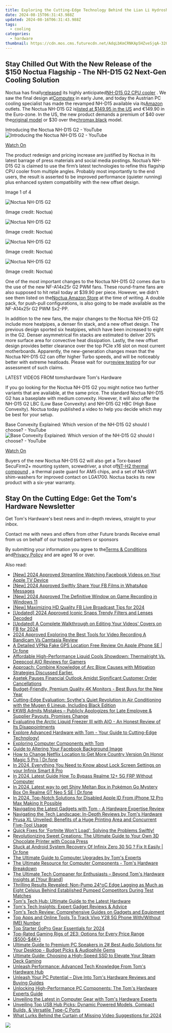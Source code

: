 ```yaml
---
title: Exploring the Cutting-Edge Technology Behind the Lian Li Hydroshift LCD 360S
date: 2024-08-15T06:31:43.988Z
updated: 2024-08-16T06:31:43.988Z
tags:
  - cooling
categories:
  - hardware
thumbnail: https://cdn.mos.cms.futurecdn.net/AdqLbKmCRNKAp5HZveSjqA-320-80.jpg
---
```


## Stay Chilled Out With the New Release of the $150 Noctua Flagship - The NH-D15 G2 Next-Gen Cooling Solution

Noctua has finally[released](https://noctua.at/en/noctua-releases-its-nh-d15-g2-next-gen-flagship-model-cpu-cooler-and-nf-a14x25r-g2-fans) its highly anticipated[NH-D15 G2 CPU cooler](https://www.tomshardware.com/pc-components/cooling/noctua-nh-d15-g2-update-has-quieter-fans-more-heatpipes-new-offset-design) . We saw the final design at[Computex](https://www.tomshardware.com/tag/computex) in early June, and today the Austrian PC cooling specialist has made the revamped NH-D15 available via its[Amazon](https://www.tomshardware.com/tag/amazon) outlets. The Noctua NH-D15 G2 is[listed at $149.95 in the US](https://target.georiot.com/Proxy.ashx?tsid=45723&GR%5FURL=https%3A%2F%2Famazon.com%2FNoctua-NH-D15-G2-All-round-Recommended%2Fdp%2FB0D5B6MXJF%3Ftag%3Dhawk-future-20%26ascsubtag%3Dtomshardware-us-7367183498311034921-20) and €149.90 in the Euro-zone. In the US, the new product demands a premium of $40 over the[original model](https://target.georiot.com/Proxy.ashx?tsid=45723&GR%5FURL=https%3A%2F%2Famazon.com%2FNoctua-NH-D15-heatpipe-NF-A15-140mm%2Fdp%2FB00L7UZMAK%2F%3Ftag%3Dhawk-future-20%26ascsubtag%3Dtomshardware-us-1447866882386528187-20) or $30 over the[chromax.black](https://target.georiot.com/Proxy.ashx?tsid=45723&GR%5FURL=https%3A%2F%2Famazon.com%2FNoctua-NH-D15-chromax-Black-Dual-Tower-Cooler%2Fdp%2FB07Y87YHRH%2F%3Ftag%3Dhawk-future-20%26ascsubtag%3Dtomshardware-us-7475494739703890259-20) model.

 Introducing the Noctua NH-D15 G2 - YouTube ![Introducing the Noctua NH-D15 G2 - YouTube](https://img.youtube.com/vi/6lu-77_0DJc/maxresdefault.jpg)

[Watch On](https://youtu.be/6lu-77%5F0DJc)

 The product redesign and pricing increase are justified by Noctua in its latest barrage of press materials and social media postings. Noctua’s NH-D15 G2 is claimed to use the firm’s latest technologies to refine this flagship CPU cooler from multiple angles. Probably most importantly to the end users, the result is asserted to be improved performance (quieter running) plus enhanced system compatibility with the new offset design.

 Image 1 of 4

![Noctua NH-D15 G2 ](https://vanilla.futurecdn.net/cyclingnews/media/img/missing-image.svg)

 (Image credit: Noctua)

![Noctua NH-D15 G2 ](https://vanilla.futurecdn.net/cyclingnews/media/img/missing-image.svg)

 (Image credit: Noctua)

![Noctua NH-D15 G2 ](https://vanilla.futurecdn.net/cyclingnews/media/img/missing-image.svg)

 (Image credit: Noctua)

![Noctua NH-D15 G2 ](https://vanilla.futurecdn.net/cyclingnews/media/img/missing-image.svg)

 (Image credit: Noctua)

 One of the most important changes to the Noctua NH-D15 G2 comes due to the use of the new NF-A14x25r G2 PWM fans. These round-frame fans are also supposed to hit retail today at $39.90 per piece. However, we didn’t see them listed on the[Noctua Amazon Store](https://target.georiot.com/Proxy.ashx?tsid=45723&GR%5FURL=https%3A%2F%2Famazon.com%2Fstores%2FNoctua%2Fpage%2FF1E0C546-C237-4169-9654-A6C695FA7E2C%3Ftag%3Dhawk-future-20%26ascsubtag%3Dtomshardware-us-1425640075407498423-20) at the time of writing. A double pack, for push-pull configurations, is also going to be made available as the NF-A14x25r G2 PWM Sx2-PP.

 In addition to the new fans, the major changes to the Noctua NH-D15 G2 include more heatpipes, a denser fin stack, and a new offset design. The previous design sported six heatpipes, which have been increased to eight in the G2\. Denser asymmetrical fin stacks are estimated to deliver 20% more surface area for convective heat dissipation. Lastly, the new offset design provides better clearance over the top PCIe x16 slot on most current motherboards. Apparently, the new-generation changes mean that the Noctua NH-D15 G2 can offer higher Turbo speeds, and will be noticeably better with extreme heatloads. Please wait for our[review testing](https://www.tomshardware.com/reviews/best-cpu-coolers,4181.html) for our assessment of such claims.

 LATEST VIDEOS FROM tomshardware Tom's Hardware

 If you go looking for the Noctua NH-D15 G2 you might notice two further variants that are available, at the same price. The standard Noctua NH-D15 G2 has a baseplate with medium convexity. However, it will also offer the NH-D15 G2 LBC (Low Base Convexity) and NH-D15 G2 HBC (High Base Convexity). Noctua today published a video to help you decide which may be best for your setup.

 Base Convexity Explained: Which version of the NH-D15 G2 should I choose? - YouTube ![Base Convexity Explained: Which version of the NH-D15 G2 should I choose? - YouTube](https://img.youtube.com/vi/Jj56DBkQi9Y/maxresdefault.jpg)

[Watch On](https://youtu.be/Jj56DBkQi9Y)

 Buyers of the new Noctua NH-D15 G2 will also get a Torx-based SecuFirm2+ mounting system, screwdriver, a shot of[NT-H2 thermal compound](https://www.tomshardware.com/best-picks/best-thermal-paste) , a thermal paste guard for AM5 chips, and a set of NA-ISW1 shim-washers for improved contact on LGA1700\. Noctua backs its new product with a six-year warranty.

## Stay On the Cutting Edge: Get the Tom's Hardware Newsletter

 Get Tom's Hardware's best news and in-depth reviews, straight to your inbox.

 Contact me with news and offers from other Future brands  Receive email from us on behalf of our trusted partners or sponsors

 By submitting your information you agree to the[Terms & Conditions](https://futureplc.com/terms-conditions/) and[Privacy Policy](https://futureplc.com/privacy-policy/) and are aged 16 or over.


<ins class="adsbygoogle"
     style="display:block"
     data-ad-format="autorelaxed"
     data-ad-client="ca-pub-7571918770474297"
     data-ad-slot="1223367746"></ins>



<ins class="adsbygoogle"
     style="display:block"
     data-ad-client="ca-pub-7571918770474297"
     data-ad-slot="8358498916"
     data-ad-format="auto"
     data-full-width-responsive="true"></ins>

<span class="atpl-alsoreadstyle">Also read:</span>
<div><ul>
<li><a href="https://facebook-clips.techidaily.com/new-2024-approved-streamline-watching-facebook-videos-on-your-apple-tv-device/"><u>[New] 2024 Approved  Streamline  Watching Facebook Videos on Your Apple TV Device</u></a></li>
<li><a href="https://facebook-video-content.techidaily.com/new-2024-approved-swiftly-share-your-fb-films-in-whatsapp-messages/"><u>[New] 2024 Approved  Swiftly Share Your FB Films in WhatsApp Messages</u></a></li>
<li><a href="https://screen-recording.techidaily.com/new-2024-approved-the-definitive-window-on-game-recording-in-windows-11/"><u>[New] 2024 Approved  The Definitive Window on Game Recording in Windows 11</u></a></li>
<li><a href="https://facebook-video-recording.techidaily.com/new-maximizing-hd-quality-fb-live-broadcast-tips-for-2024/"><u>[New] Maximizing HD Quality  FB Live Broadcast Tips for 2024</u></a></li>
<li><a href="https://snapchat-videos.techidaily.com/updated-2024-approved-iconic-snaps-trendy-filters-and-lenses-decoded/"><u>[Updated] 2024 Approved  Iconic Snaps  Trendy Filters and Lenses Decoded</u></a></li>
<li><a href="https://facebook-video-content.techidaily.com/updated-a-complete-walkthrough-on-editing-your-videos-covers-on-fb-for-2024/"><u>[Updated] A Complete Walkthrough on Editing Your Videos' Covers on FB for 2024</u></a></li>
<li><a href="https://digital-screen-recording.techidaily.com/2024-approved-exploring-the-best-tools-for-video-recording-a-bandicam-vs-camtasia-review/"><u>2024 Approved  Exploring the Best Tools for Video Recording  A Bandicam Vs Camtasia Review</u></a></li>
<li><a href="https://location-fake.techidaily.com/a-detailed-vpna-fake-gps-location-free-review-on-apple-iphone-se-drfone-by-drfone-virtual-ios/"><u>A Detailed VPNa Fake GPS Location Free Review On Apple iPhone SE | Dr.fone</u></a></li>
<li><a href="https://hardware-tips.techidaily.com/affordable-high-performance-liquid-cools-showdown-thermalright-vs-deepcool-aio-reviews-for-gamers/"><u>Affordable High-Performance Liquid Cools Showdown: Thermalright Vs. Deepcool AIO Reviews for Gamers</u></a></li>
<li><a href="https://hardware-help.techidaily.com/1722965021040-approach-combine-knowledge-of-arc-blow-causes-with-mitigation-strategies-discussed-earlier/"><u>Approach: Combine Knowledge of Arc Blow Causes with Mitigation Strategies Discussed Earlier.</u></a></li>
<li><a href="https://hardware-tips.techidaily.com/asetek-pauses-financial-outlook-amidst-significant-customer-order-cancellations/"><u>Asetek Pauses Financial Outlook Amidst Significant Customer Order Cancellations</u></a></li>
<li><a href="https://hardware-tips.techidaily.com/budget-friendly-premium-quality-4k-monitors-best-buys-for-the-new-year/"><u>Budget-Friendly, Premium Quality 4K Monitors - Best Buys for the New Year</u></a></li>
<li><a href="https://hardware-tips.techidaily.com/cutting-edge-evaluation-scythes-quiet-revolution-in-air-conditioning-with-the-mugen-6-lineup-including-black-edition/"><u>Cutting-Edge Evaluation: Scythe's Quiet Revolution in Air Conditioning with the Mugen 6 Lineup, Including Black Edition</u></a></li>
<li><a href="https://hardware-tips.techidaily.com/ekwb-admits-mistakes-publicly-apologizes-for-late-employee-and-supplier-payouts-promises-change/"><u>EKWB Admits Mistakes – Publicly Apologizes for Late Employee & Supplier Payouts, Promises Change</u></a></li>
<li><a href="https://hardware-tips.techidaily.com/evaluating-the-arctic-liquid-freezer-iii-with-aio-an-honest-review-of-its-disappointments/"><u>Evaluating the Arctic Liquid Freezer III with AIO - An Honest Review of Its Disappointments</u></a></li>
<li><a href="https://hardware-tips.techidaily.com/explore-advanced-hardware-with-tom-your-guide-to-cutting-edge-technology/"><u>Explore Advanced Hardware with Tom - Your Guide to Cutting-Edge Technology!</u></a></li>
<li><a href="https://hardware-tips.techidaily.com/exploring-computer-components-with-tom/"><u>Exploring Computer Components with Tom</u></a></li>
<li><a href="https://facebook-video-recording.techidaily.com/guide-to-altering-your-facebook-background-image/"><u>Guide to Altering Your Facebook Background Image</u></a></li>
<li><a href="https://fake-location.techidaily.com/how-to-change-netflix-location-to-get-more-country-version-on-honor-magic-5-pro-drfone-by-drfone-virtual-android/"><u>How to Change Netflix Location to Get More Country Version On Honor Magic 5 Pro | Dr.fone</u></a></li>
<li><a href="https://unlock-android.techidaily.com/in-2024-everything-you-need-to-know-about-lock-screen-settings-on-your-infinix-smart-8-pro-by-drfone-android/"><u>In 2024, Everything You Need to Know about Lock Screen Settings on your Infinix Smart 8 Pro</u></a></li>
<li><a href="https://android-frp.techidaily.com/in-2024-latest-guide-how-to-bypass-realme-12plus-5g-frp-without-computer-by-drfone-android/"><u>In 2024, Latest Guide How To Bypass Realme 12+ 5G FRP Without Computer</u></a></li>
<li><a href="https://pokemon-go-android.techidaily.com/in-2024-latest-way-to-get-shiny-meltan-box-in-pokemon-go-mystery-box-on-realme-gt-neo-5-se-drfone-by-drfone-virtual-android/"><u>In 2024, Latest way to get Shiny Meltan Box in Pokémon Go Mystery Box On Realme GT Neo 5 SE | Dr.fone</u></a></li>
<li><a href="https://apple-account.techidaily.com/in-2024-top-notch-solutions-for-disabled-apple-id-from-iphone-12-pro-max-making-it-possible-by-drfone-ios/"><u>In 2024, Top-Notch Solutions for Disabled Apple ID From iPhone 12 Pro Max Making It Possible</u></a></li>
<li><a href="https://hardware-tips.techidaily.com/navigating-the-latest-gadgets-with-tom-a-hardware-expertise-review/"><u>Navigating the Latest Gadgets with Tom - A Hardware Expertise Review</u></a></li>
<li><a href="https://hardware-tips.techidaily.com/navigating-the-tech-landscape-in-depth-reviews-by-toms-hardware/"><u>Navigating the Tech Landscape: In-Depth Reviews by Tom's Hardware</u></a></li>
<li><a href="https://hardware-tips.techidaily.com/prusa-xl-unveiled-benefits-of-a-huge-printing-area-and-concurrent-five-tool-usage/"><u>Prusa XL Unveiled: Benefits of a Huge Printing Area and Concurrent Five-Tool Usage</u></a></li>
<li><a href="https://win-blog.techidaily.com/quick-fixes-for-fortnite-wont-load-solving-the-problems-swiftly/"><u>Quick Fixes for 'Fortnite Won't Load': Solving the Problems Swiftly!</u></a></li>
<li><a href="https://hardware-tips.techidaily.com/revolutionizing-sweet-creations-the-ultimate-guide-to-your-own-3d-chocolate-printer-with-cocoa-press/"><u>Revolutionizing Sweet Creations: The Ultimate Guide to Your Own 3D Chocolate Printer with Cocoa Press</u></a></li>
<li><a href="https://fix-guide.techidaily.com/stuck-at-android-system-recovery-of-infinix-zero-30-5g-fix-it-easily-drfone-by-drfone-fix-android-problems-fix-android-problems/"><u>Stuck at Android System Recovery Of Infinix Zero 30 5G ? Fix It Easily | Dr.fone</u></a></li>
<li><a href="https://hardware-tips.techidaily.com/the-ultimate-guide-to-computer-upgrades-by-toms-experts/"><u>The Ultimate Guide to Computer Upgrades by Tom's Experts</u></a></li>
<li><a href="https://hardware-tips.techidaily.com/the-ultimate-resource-for-computer-components-toms-hardware-breakdown/"><u>The Ultimate Resource for Computer Components - Tom's Hardware Breakdown</u></a></li>
<li><a href="https://hardware-tips.techidaily.com/the-ultimate-tech-companer-for-enthusiasts-beyond-toms-hardware-insights-at-your-brand/"><u>The Ultimate Tech Companer for Enthusiasts – Beyond Tom's Hardware Insights at [Your Brand]</u></a></li>
<li><a href="https://hardware-tips.techidaily.com/thrilling-results-revealed-non-pump-24oc-edge-lagging-as-much-as-eight-celsius-behind-established-pumped-competitors-during-test-matches/"><u>Thrilling Results Revealed: Non-Pump 24^oC Edge Lagging as Much as Eight Celsius Behind Established Pumped Competitors During Test Matches</u></a></li>
<li><a href="https://hardware-tips.techidaily.com/toms-tech-hub-ultimate-guide-to-the-latest-hardware/"><u>Tom's Tech Hub: Ultimate Guide to the Latest Hardware</u></a></li>
<li><a href="https://hardware-tips.techidaily.com/toms-tech-insights-expert-gadget-reviews-and-advice/"><u>Tom's Tech Insights: Expert Gadget Reviews & Advice</u></a></li>
<li><a href="https://hardware-tips.techidaily.com/toms-tech-review-comprehensive-guides-on-gadgets-and-equipment/"><u>Tom's Tech Review: Comprehensive Guides on Gadgets and Equipment</u></a></li>
<li><a href="https://unlock-android.techidaily.com/top-apps-and-online-tools-to-track-vivo-y28-5g-phone-withwithout-imei-number-by-drfone-android/"><u>Top Apps and Online Tools To Track Vivo Y28 5G Phone With/Without IMEI Number</u></a></li>
<li><a href="https://some-approaches.techidaily.com/top-starter-gopro-gear-essentials-for-2024/"><u>Top Starter GoPro Gear Essentials for 2024</u></a></li>
<li><a href="https://hardware-tips.techidaily.com/top-rated-gaming-rigs-of-2e3-options-for-every-price-range-500-4kplus/"><u>Top-Rated Gaming Rigs of 2E3: Options for Every Price Range ($500-$4K+)</u></a></li>
<li><a href="https://hardware-tips.techidaily.com/ultimate-guide-to-premium-pc-speakers-in-2-best-audio-solutions-for-your-desktop-budget-picks-and-audiophile-gems/"><u>Ultimate Guide to Premium PC Speakers in 2# Best Audio Solutions for Your Desktop - Budget Picks & Audiophile Gems</u></a></li>
<li><a href="https://hardware-tips.techidaily.com/ultimate-guide-choosing-a-high-speed-ssd-to-elevate-your-steam-deck-gaming/"><u>Ultimate Guide: Choosing a High-Speed SSD to Elevate Your Steam Deck Gaming</u></a></li>
<li><a href="https://hardware-tips.techidaily.com/unleash-performance-advanced-tech-knowledge-from-toms-hardware-hub/"><u>Unleash Performance: Advanced Tech Knowledge From Tom's Hardware Hub</u></a></li>
<li><a href="https://hardware-tips.techidaily.com/unleash-your-pc-potential-dive-into-toms-hardware-reviews-and-buying-guides/"><u>Unleash Your PC Potential – Dive Into Tom's Hardware Reviews and Buying Guides</u></a></li>
<li><a href="https://hardware-tips.techidaily.com/unlocking-high-performance-pc-components-the-toms-hardware-experts-guide/"><u>Unlocking High-Performance PC Components: The Tom's Hardware Experts Guide</u></a></li>
<li><a href="https://hardware-tips.techidaily.com/unveiling-the-latest-in-computer-gear-with-toms-hardware-experts/"><u>Unveiling the Latest in Computer Gear with Tom's Hardware Experts</u></a></li>
<li><a href="https://hardware-tips.techidaily.com/unveiling-top-usb-hub-picks-dynamic-powered-models-compact-builds-and-versatile-type-c-ports/"><u>Unveiling Top USB Hub Picks: Dynamic Powered Models, Compact Builds, & Versatile Type-C Ports</u></a></li>
<li><a href="https://facebook-videos.techidaily.com/what-lurks-behind-the-curtain-of-missing-video-suggestions-for-2024/"><u>What Lurks Behind the Curtain of Missing Video Suggestions for 2024</u></a></li>
</ul></div>

<!-- affiliate ads begin -->
<a href="https://secure.2checkout.com/order/checkout.php?PRODS=3546200&QTY=1&AFFILIATE=108875&CART=1"><img src="http://www.binteko.com/sites/default/files/banner01_468x60a.gif" border="0"></a>
<!-- affiliate ads end -->